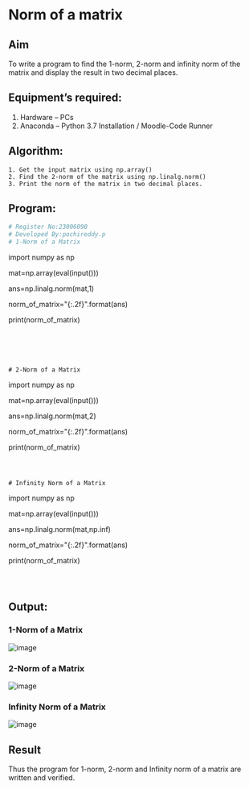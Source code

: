 # Norm of a matrix
## Aim
To write a program to find the 1-norm, 2-norm and infinity norm of the matrix and display the result in two decimal places.
## Equipment’s required:
1.	Hardware – PCs
2.	Anaconda – Python 3.7 Installation / Moodle-Code Runner
## Algorithm:
	1. Get the input matrix using np.array()   
    2. Find the 2-norm of the matrix using np.linalg.norm()
	3. Print the norm of the matrix in two decimal places.
## Program:
```Python
# Register No:23006090
# Developed By:pochireddy.p
# 1-Norm of a Matrix
```
import numpy as np

mat=np.array(eval(input()))

ans=np.linalg.norm(mat,1)

norm_of_matrix="{:.2f}".format(ans)

print(norm_of_matrix)
```





# 2-Norm of a Matrix
```
import numpy as np

mat=np.array(eval(input()))

ans=np.linalg.norm(mat,2)

norm_of_matrix="{:.2f}".format(ans)

print(norm_of_matrix)

```



# Infinity Norm of a Matrix

```
import numpy as np

mat=np.array(eval(input()))

ans=np.linalg.norm(mat,np.inf)

norm_of_matrix="{:.2f}".format(ans)

print(norm_of_matrix)

```



```
## Output:
### 1-Norm of a Matrix

![image](https://github.com/pochireddyp/Norm-of-a-matrix/assets/150232043/b478d451-516a-415e-be50-64715301b31f)

### 2-Norm of a Matrix

![image](https://github.com/pochireddyp/Norm-of-a-matrix/assets/150232043/13f8b492-09d5-445c-a874-ff03a4898913)

### Infinity Norm of a Matrix

![image](https://github.com/pochireddyp/Norm-of-a-matrix/assets/150232043/54f96d67-e27f-41f7-b39d-9c9063e68548)


## Result
Thus the program for 1-norm, 2-norm and Infinity norm of a matrix are written and verified.
